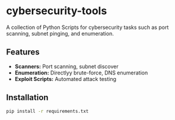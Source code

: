 # cybersecurity-tools
A collection of Python Scripts for cybersecurity tasks such as port scanning, subnet pinging, and enumeration.

## Features
- **Scanners:** Port scanning, subnet discover
- **Enumeration:** Directlyy brute-force, DNS enumeration
- **Exploit Scripts:** Automated attack testing

## Installation
```bash
pip install -r requirements.txt
